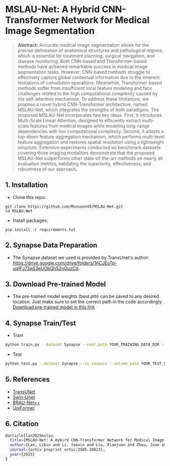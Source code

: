 # MSLAU-Net: A Hybrid CNN-Transformer Network for Medical Image Segmentation
> **Abstract:** Accurate medical image segmentation allows for the precise delineation of anatomical structures and pathological regions, which is essential for treatment planning, surgical navigation, and disease monitoring. Both CNN-based and Transformer-based methods have achieved remarkable success in medical image segmentation tasks. However, CNN-based methods struggle to effectively capture global contextual information due to the inherent limitations of convolution operations. Meanwhile, Transformer-based methods suffer from insufficient local feature modeling and face challenges related to the high computational complexity caused by the self-attention mechanism. To address these limitations, we propose a novel hybrid CNN-Transformer architecture, named MSLAU-Net, which integrates the strengths of both paradigms. The proposed MSLAU-Net incorporates two key ideas. First, it introduces Multi-Scale Linear Attention, designed to efficiently extract multi-scale features from medical images while modeling long-range dependencies with low computational complexity. Second, it adopts a top-down feature aggregation mechanism, which performs multi-level feature aggregation and restores spatial resolution using a lightweight structure. Extensive experiments conducted on benchmark datasets covering three imaging modalities demonstrate that the proposed MSLAU-Net outperforms other state-of-the-art methods on nearly all evaluation metrics, validating the superiority, effectiveness, and robustness of our approach.

## 1. Installation
* Clone this repo:
```
git clone https://github.com/Monsoon49/MSLAU-Net.git
cd MSLAU-Net
```
* Install packages:
```
pip install -r requirements.txt
```
## 2. Synapse Data Preparation
* The Synapse dataset we used is provided by TransUnet's author: https://drive.google.com/drive/folders/1ACJEoTp-uqfFJ73qS3eUObQh52nGuzCd.

## 3. Download Pre-trained  Model
* The pre-trained model weights (best.pth) can be saved to any desired location. Just make sure to set the correct path in the code accordingly.
 [Download pre-trained model in this link](https://drive.google.com/file/d/1GAASxAWTLkDPeGHcyjpLdKrU_ZipIF93/view?usp=sharing)

## 4. Synapse Train/Test
- Train
```bash
python train.py --dataset Synapse --root_path YOUR_TRAINING_DATA_DIR --max_epochs 400 --output_dir YOUR_OUTPUT_DIR --img_size 224 --base_lr 0.05 --batch_size 24
```
- Test 

```bash
python test.py --dataset Synapse --is_savenii --volume_path YOUR_TEST_DATA_DIR --output_dir YOUR_OUTPUT_DIR --img_size 224 --num_classes 9
```

## 5. References
*  [TransUNet](https://github.com/Beckschen/TransUNet)
*  [Swin-Unet](https://github.com/HuCaoFighting/Swin-Unet)
*  [BRAU-Net++](https://github.com/Caipengzhou/BRAU-Netplusplus)
*  [UniFormer](https://github.com/Sense-X/UniFormer)

## 6. Citation
```bash
@article{lan2025mslau,
  title={MSLAU-Net: A Hybird CNN-Transformer Network for Medical Image Segmentation},
  author={Lan, Libin and Li, Yanxin and Liu, Xiaojuan and Zhou, Juan and Zhang, Jianxun and Huang, Nannan and Zhang, Yudong},
  journal={arXiv preprint arXiv:2505.18823},
  year={2025}
}
```
